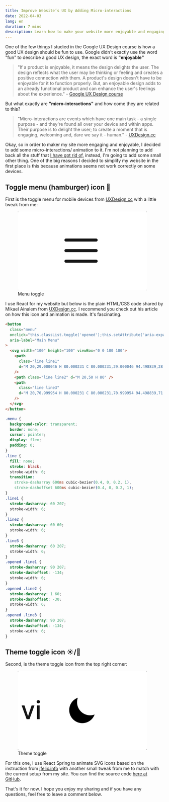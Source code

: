 ```yaml
---
title: Improve Website’s UX by Adding Micro-interactions
date: 2022-04-03
lang: en
duration: 7 mins
description: Learn how to make your website more enjoyable and engaging with micro-interactions. See how you can use HTML, CSS, React, and React Spring to create animated icons for your menu and theme toggle.
---
```


One of the few things I studied in the Google UX Design course is how a good UX design should be fun to use. Google didn't exactly use the word "fun" to describe a good UX design, the exact word is **"enjoyable"**

> "If a product is enjoyable, it means the design delights the user. The design reflects what the user may be thinking or feeling and creates a positive connection with them. A product's design doesn't have to be enjoyable for it to function properly. But, an enjoyable design adds to an already functional product and can enhance the user's feelings about the experience." - [Google UX Design course](https://www.coursera.org/professional-certificates/google-ux-design)

But what exactly are **"micro-interactions"** and how come they are related to this?

> "Micro-interactions are events which have one main task - a single purpose - and they're found all over your device and within apps. Their purpose is to delight the user; to create a moment that is engaging, welcoming and, dare we say it - human." - [UXDesign.cc](https://uxdesign.cc/micro-interactions-why-when-and-how-to-use-them-to-boost-the-ux-17094b3baaa0)

Okay, so in order to maker my site more engaging and enjoyable, I decided to add some micro-interactions/ animation to it. I'm not planning to add back all the stuff that [I have got rid of](https://vinh.dev/blog/i-opted-in-a-more-minimal-design-but-why), instead, I'm going to add some small other thing. One of the big reasons I decided to simplify my website in the first place is this because animations seems not work correctly on some devices.

## Toggle menu (hamburger) icon 🍔

First is the toggle menu for mobile devices from [UXDesign.cc](https://uxdesign.cc/the-menu-210bec7ad80c) with a little tweak from me:

<figure pt-5>
  <img src="/images/2022/menu-toggle.gif" alt="Menu toggle" rounded-lg />
  <figcaption text-center>
    Menu toggle
  </figcaption>
</figure>

I use React for my website but below is the plain HTML/CSS code shared by Mikael Ainalem from [UXDesign.cc](https://uxdesign.cc/the-menu-210bec7ad80c). I recommend you check out his article on how this icon and animation is made. It's fascinating.

```html
<button
  class="menu"
  onclick="this.classList.toggle('opened');this.setAttribute('aria-expanded', this.classList.contains('opened'))"
  aria-label="Main Menu"
>
  <svg width="100" height="100" viewBox="0 0 100 100">
    <path
      class="line line1"
      d="M 20,29.000046 H 80.000231 C 80.000231,29.000046 94.498839,28.817352 94.532987,66.711331 94.543142,77.980673 90.966081,81.670246 85.259173,81.668997 79.552261,81.667751 75.000211,74.999942 75.000211,74.999942 L 25.000021,25.000058"
    />
    <path class="line line2" d="M 20,50 H 80" />
    <path
      class="line line3"
      d="M 20,70.999954 H 80.000231 C 80.000231,70.999954 94.498839,71.182648 94.532987,33.288669 94.543142,22.019327 90.966081,18.329754 85.259173,18.331003 79.552261,18.332249 75.000211,25.000058 75.000211,25.000058 L 25.000021,74.999942"
    />
  </svg>
</button>
```

```css
.menu {
  background-color: transparent;
  border: none;
  cursor: pointer;
  display: flex;
  padding: 0;
}
.line {
  fill: none;
  stroke: black;
  stroke-width: 6;
  transition:
    stroke-dasharray 600ms cubic-bezier(0.4, 0, 0.2, 1),
    stroke-dashoffset 600ms cubic-bezier(0.4, 0, 0.2, 1);
}
.line1 {
  stroke-dasharray: 60 207;
  stroke-width: 6;
}
.line2 {
  stroke-dasharray: 60 60;
  stroke-width: 6;
}
.line3 {
  stroke-dasharray: 60 207;
  stroke-width: 6;
}
.opened .line1 {
  stroke-dasharray: 90 207;
  stroke-dashoffset: -134;
  stroke-width: 6;
}
.opened .line2 {
  stroke-dasharray: 1 60;
  stroke-dashoffset: -30;
  stroke-width: 6;
}
.opened .line3 {
  stroke-dasharray: 90 207;
  stroke-dashoffset: -134;
  stroke-width: 6;
}
```

## Theme toggle icon ☀️/🌙

Second, is the theme toggle icon from the top right corner:

<figure pt-5>
  <img src="/images/2022/theme-toggle.gif" alt="Theme toggle" rounded-lg />
  <figcaption text-center>
    Theme toggle
  </figcaption>
</figure>

For this one, I use React Spring to animate SVG icons based on the instruction from [jfelix.info](https://jfelix.info/blog/using-react-spring-to-animate-svg-icons-dark-mode-toggle) with another small tweak from me to match with the current setup from my site. You can find the source code [here at GitHub](https://github.com/vinhphm/vinh-dev-archive/blob/main/components/AnimatedThemeIcon.js).

That's it for now. I hope you enjoy my sharing and if you have any questions, feel free to leave a comment below.
